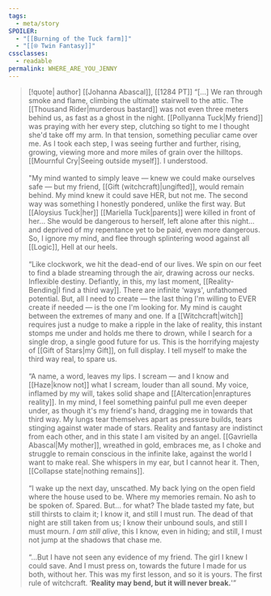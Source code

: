 ```yaml
---
tags:
  - meta/story
SPOILER:
  - "[[Burning of the Tuck farm]]"
  - "[[⍟ Twin Fantasy]]"
cssclasses:
  - readable
permalink: WHERE_ARE_YOU_JENNY
---
```

>[!quote| author]  [[Johanna Abascal]], [[1284 PT]]
>“[...] We ran through smoke and flame, climbing the ultimate stairwell to the attic. The [[Thousand Rider|murderous bastard]] was not even three meters behind us, as fast as a ghost in the night. [[Pollyanna Tuck|My friend]] was praying with her every step, clutching so tight to me I thought she'd take off my arm. In that tension, something peculiar came over me. As I took each step, I was seeing further and further, rising, growing, viewing more and more miles of grain over the hilltops. [[Mournful Cry|Seeing outside myself]]. I understood. <br><br>
>"My mind wanted to simply leave — knew we could make ourselves safe — but my friend, [[Gift (witchcraft)|ungifted]], would remain behind. My mind knew it could save HER, but not me. The second way was something I honestly pondered, unlike the first way. But [[Aloysius Tuck|her]] [[Mariella Tuck|parents]] were killed in front of her… She would be dangerous to herself, left alone after this night… and deprived of my repentance yet to be paid, even more dangerous. So, I ignore my mind, and flee through splintering wood against all [[Logic]], Hell at our heels.<br><br>
>“Like clockwork, we hit the dead-end of our lives. We spin on our feet to find a blade streaming through the air, drawing across our necks. Inflexible destiny. Defiantly, in this, my last moment, [[Reality-Bending|I find a third way]]. There are infinite ‘ways', unfathomed potential. But, all I need to create — the last thing I'm willing to EVER create if needed — is the one I'm looking for. My mind is caught between the extremes of many and one. If a [[Witchcraft|witch]] requires just a nudge to make a ripple in the lake of reality, this instant stomps me under and holds me there to drown, while I search for a single drop, a single good future for us. This is the horrifying majesty of [[Gift of Stars|my Gift]], on full display. I tell myself to make the third way real, to spare us. <br><br>
>“A name, a word, leaves my lips. I scream — and I know and [[Haze|know not]] what I scream, louder than all sound. My voice, inflamed by my will, takes solid shape and [[Altercation|enraptures reality]]. In my mind, I feel something painful pull me even deeper under, as though it's my friend's hand, dragging me in towards that third way. My lungs tear themselves apart as pressure builds, tears stinging against water made of stars. Reality and fantasy are indistinct from each other, and in this state I am visited by an angel. [[Gavriella Abascal|My mother]], wreathed in gold, embraces me, as I choke and struggle to remain conscious in the infinite lake, against the world I want to make real. She whispers in my ear, but I cannot hear it. Then, [[Collapse state|nothing remains]].<br><br>
>“I wake up the next day, unscathed. My back lying on the open field where the house used to be. Where my memories remain. No ash to be spoken of. Spared. But… for what? The blade tasted my fate, but still thirsts to claim it; I know it, and still I must run. The dead of that night are still taken from us; I know their unbound souls, and still I must mourn. *I am still alive*, this I know, even in hiding; and still, I must not jump at the shadows that chase me. <br><br>
>“…But I have not seen any evidence of my friend. The girl I knew I could save. And I must press on, towards the future I made for us both, without her. This was my first lesson, and so it is yours. The first rule of witchcraft. ‘**Reality may bend, but it will never break.**'”
